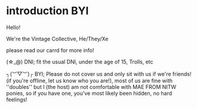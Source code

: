 # introduction BYI
Hello!

We're the Vintage Collective, He/They/Xe

please read our carrd for more info!


(☆_@) DNI; fit the usual DNI, under the age of 15, Trolls, etc

┐(︶▽︶)┌ BYI; Please do not cover us and only sit with us if we're friends! (if you're offline, let us know who you are!), most of us are fine with ''doubles'' but I (the host) am not comfortable with MAE FROM NITW ponies, so if you have one, you've most likely been hidden, no hard feelings!
